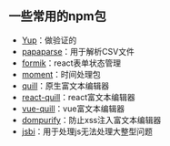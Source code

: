 ## 一些常用的npm包

* [Yup](https://www.npmjs.com/package/yup)：做验证的
* [papaparse](https://www.npmjs.com/package/papaparse)：用于解析CSV文件
* [formik](https://www.npmjs.com/package/papaparse)：react表单状态管理
* [moment](https://www.npmjs.com/package/moment)：时间处理包
* [quill](https://www.npmjs.com/package/quill)：原生富文本编辑器
* [react-quill](https://www.npmjs.com/package/react-quill)：react富文本编辑器
* [vue-quill](https://www.npmjs.com/package/vue-quill)：vue富文本编辑器
* [dompurify](https://www.npmjs.com/package/dompurify)：防止xss注入富文本编辑器
* [jsbi](https://www.npmjs.com/package/jsbi)：用于处理js无法处理大整型问题
